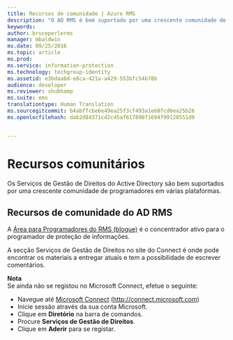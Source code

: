 ```yaml
---
title: Recursos de comunidade | Azure RMS
description: "O AD RMS é bem suportado por uma crescente comunidade de programadores em várias plataformas."
keywords: 
author: bruceperlerms
manager: mbaldwin
ms.date: 09/25/2016
ms.topic: article
ms.prod: 
ms.service: information-protection
ms.technology: techgroup-identity
ms.assetid: e3bdaa6d-e8ca-421a-a429-553bfc54b78b
audience: developer
ms.reviewer: shubhamp
ms.suite: ems
translationtype: Human Translation
ms.sourcegitcommit: b4abffcbe6e49ea25f3cf493a1e68fcd6ea25b26
ms.openlocfilehash: dab2d84371cd2c45af617898f1694f99128551d9


---
```


# Recursos comunitários

Os Serviços de Gestão de Direitos do Active Directory são bem suportados por uma crescente comunidade de programadores em várias plataformas.

## Recursos de comunidade do AD RMS

A [Área para Programadores do RMS (blogue)](http://blogs.msdn.com/b/rms/) é o concentrador ativo para o programador de proteção de informações.

A secção Serviços de Gestão de Direitos no site do Connect é onde pode encontrar os materiais a entregar atuais e tem a possibilidade de escrever comentários.

**Nota**  
Se ainda não se registou no Microsoft Connect, efetue o seguinte:

-   Navegue até [Microsoft Connect](http://connect.microsoft.com) (http://connect.microsoft.com)
-   Inicie sessão através da sua conta Microsoft.
-   Clique em **Diretório** na barra de comandos.
-   Procure **Serviços de Gestão de Direitos**.
-   Clique em **Aderir** para se registar.

 

 

 






<!--HONumber=Oct16_HO1-->


